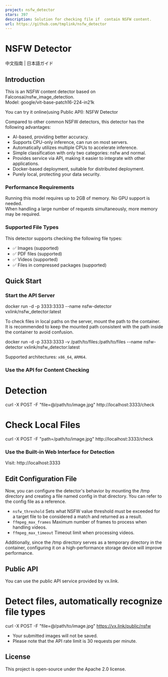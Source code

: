 ```yaml
---
project: nsfw_detector
stars: 397
description: Solution for checking file if  contain NSFW content.
url: https://github.com/tmplink/nsfw_detector
---
```


NSFW Detector
=============

中文指南 | 日本語ガイド

Introduction
------------

This is an NSFW content detector based on Falconsai/nsfw\_image\_detection.  
Model: google/vit-base-patch16-224-in21k

You can try it online(using Public API): NSFW Detector

Compared to other common NSFW detectors, this detector has the following advantages:

-   AI-based, providing better accuracy.
-   Supports CPU-only inference, can run on most servers.
-   Automatically utilizes multiple CPUs to accelerate inference.
-   Simple classification with only two categories: nsfw and normal.
-   Provides service via API, making it easier to integrate with other applications.
-   Docker-based deployment, suitable for distributed deployment.
-   Purely local, protecting your data security.

### Performance Requirements

Running this model requires up to 2GB of memory. No GPU support is needed.  
When handling a large number of requests simultaneously, more memory may be required.

### Supported File Types

This detector supports checking the following file types:

-   ✅ Images (supported)
-   ✅ PDF files (supported)
-   ✅ Videos (supported)
-   ✅ Files in compressed packages (supported)

Quick Start
-----------

### Start the API Server

docker run -d -p 3333:3333 --name nsfw-detector vxlink/nsfw\_detector:latest

To check files in local paths on the server, mount the path to the container. It is recommended to keep the mounted path consistent with the path inside the container to avoid confusion.

docker run -d -p 3333:3333 -v /path/to/files:/path/to/files --name nsfw-detector vxlink/nsfw\_detector:latest

Supported architectures: `x86_64`, `ARM64`.

### Use the API for Content Checking

# Detection
curl -X POST -F "file=@/path/to/image.jpg" http://localhost:3333/check

# Check Local Files
curl -X POST -F "path=/path/to/image.jpg" http://localhost:3333/check

### Use the Built-in Web Interface for Detection

Visit: http://localhost:3333

Edit Configuration File
-----------------------

Now, you can configure the detector's behavior by mounting the /tmp directory and creating a file named config in that directory. You can refer to the config file as a reference.

-   `nsfw_threshold` Sets what NSFW value threshold must be exceeded for a target file to be considered a match and returned as a result.
-   `ffmpeg_max_frames` Maximum number of frames to process when handling videos.
-   `ffmpeg_max_timeout` Timeout limit when processing videos.

Additionally, since the /tmp directory serves as a temporary directory in the container, configuring it on a high-performance storage device will improve performance.

Public API
----------

You can use the public API service provided by vx.link.

# Detect files, automatically recognize file types
curl -X POST -F "file=@/path/to/image.jpg" https://vx.link/public/nsfw

-   Your submitted images will not be saved.
-   Please note that the API rate limit is 30 requests per minute.

License
-------

This project is open-source under the Apache 2.0 license.
